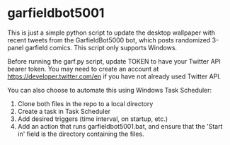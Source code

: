 # garfieldbot5001
This is just a simple python script to update the desktop wallpaper with
recent tweets from the GarfieldBot5000 bot, which posts randomized 3-panel
garfield comics. This script only supports Windows.

Before running the garf.py script, update TOKEN to have your Twitter API
bearer token. You may need to create an account at https://developer.twitter.com/en if you have not already used Twitter API.

You can also choose to automate this using Windows Task Scheduler:
1. Clone both files in the repo to a local directory
2. Create a task in Task Scheduler
3. Add desired triggers (time interval, on startup, etc.)
4. Add an action that runs garfieldbot5001.bat, and ensure that the 'Start in' field is the directory containing the files.
